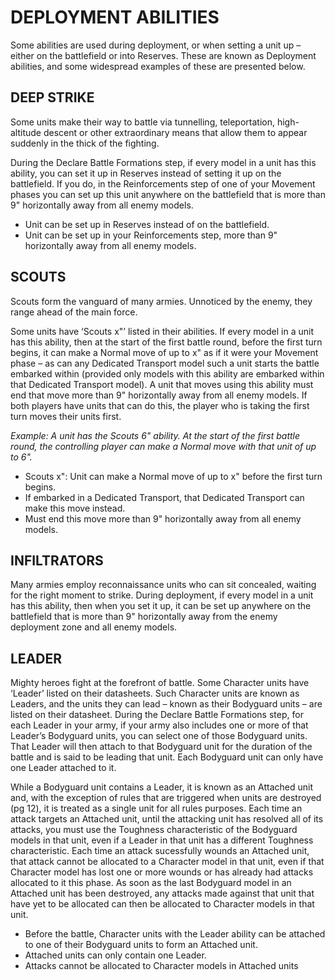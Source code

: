 # DEPLOYMENT ABILITIES
Some abilities are used during deployment, or when setting a unit up – either on the battlefield or into Reserves. These are known as Deployment abilities, and some widespread examples of these are presented below.

## DEEP STRIKE
Some units make their way to battle via tunnelling, 
teleportation, high-altitude descent or other 
extraordinary means that allow them to appear 
suddenly in the thick of the fighting.

During the Declare Battle Formations step, if every 
model in a unit has this ability, you can set it up in 
Reserves instead of setting it up on the battlefield. 
If you do, in the Reinforcements step of one of your 
Movement phases you can set up this unit anywhere 
on the battlefield that is more than 9" horizontally 
away from all enemy models.
* Unit can be set up in Reserves instead of on 
the battlefield.
* Unit can be set up in your Reinforcements 
step, more than 9" horizontally away from all 
enemy models.

## SCOUTS
Scouts form the vanguard of many armies. Unnoticed 
by the enemy, they range ahead of the main force.

Some units have ‘Scouts x"’ listed in their abilities. 
If every model in a unit has this ability, then at 
the start of the first battle round, before the first 
turn begins, it can make a Normal move of up to 
x" as if it were your Movement phase – as can any 
Dedicated Transport model such a unit starts the 
battle embarked within (provided only models with 
this ability are embarked within that Dedicated 
Transport model). A unit that moves using this 
ability must end that move more than 9" horizontally 
away from all enemy models. If both players have 
units that can do this, the player who is taking the 
first turn moves their units first.

_Example: A unit has the Scouts 6" ability. At the 
start of the first battle round, the controlling player 
can make a Normal move with that unit of up to 6"._

* Scouts x": Unit can make a Normal move of up 
to x" before the first turn begins.
* If embarked in a Dedicated Transport, 
that Dedicated Transport can make this 
move instead.
* Must end this move more than 9" horizontally 
away from all enemy models.

## INFILTRATORS
Many armies employ reconnaissance units who can sit 
concealed, waiting for the right moment to strike.
During deployment, if every model in a unit has 
this ability, then when you set it up, it can be set 
up anywhere on the battlefield that is more than 9" 
horizontally away from the enemy deployment zone 
and all enemy models.

## LEADER
Mighty heroes fight at the forefront of battle.
Some Character units have ‘Leader’ listed on their 
datasheets. Such Character units are known as 
Leaders, and the units they can lead – known as their 
Bodyguard units – are listed on their datasheet.
During the Declare Battle Formations step, for each 
Leader in your army, if your army also includes one 
or more of that Leader’s Bodyguard units, you can 
select one of those Bodyguard units. That Leader will 
then attach to that Bodyguard unit for the duration 
of the battle and is said to be leading that unit. Each 
Bodyguard unit can only have one Leader attached 
to it.

While a Bodyguard unit contains a Leader, it is 
known as an Attached unit and, with the exception 
of rules that are triggered when units are destroyed 
(pg 12), it is treated as a single unit for all rules 
purposes. Each time an attack targets an Attached 
unit, until the attacking unit has resolved all of its 
attacks, you must use the Toughness characteristic of 
the Bodyguard models in that unit, even if a Leader 
in that unit has a different Toughness characteristic. 
Each time an attack sucessfully wounds an Attached 
unit, that attack cannot be allocated to a Character
model in that unit, even if that Character model 
has lost one or more wounds or has already had 
attacks allocated to it this phase. As soon as the last 
Bodyguard model in an Attached unit has been 
destroyed, any attacks made against that unit that 
have yet to be allocated can then be allocated to 
Character models in that unit. 

* Before the battle, Character units with the 
Leader ability can be attached to one of their 
Bodyguard units to form an Attached unit.
* Attached units can only contain one Leader.
* Attacks cannot be allocated to Character
models in Attached units